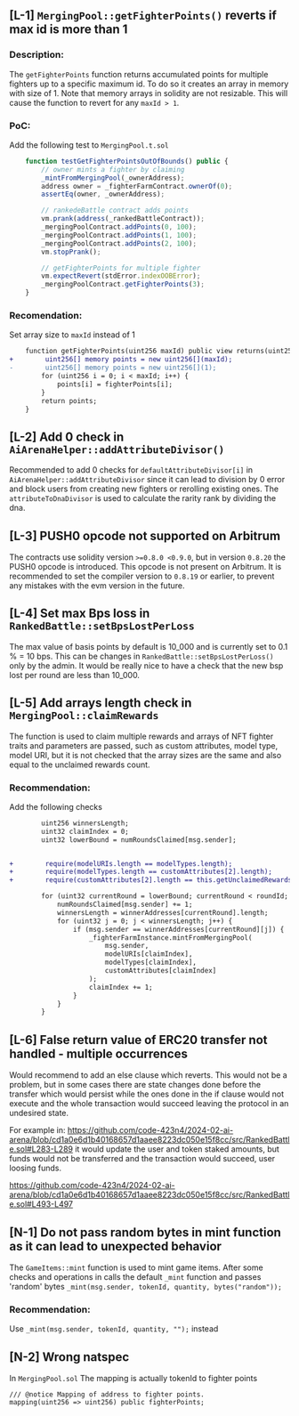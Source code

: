 ## [L-1] `MergingPool::getFighterPoints()` reverts if max id is more than 1

### Description: 
The `getFighterPoints` function returns accumulated points for multiple fighters up to a specific maximum id. To do so it creates an array in memory with size of 1. Note that memory arrays in solidity are not resizable. This will cause the function to revert for any `maxId > 1`. 

### PoC:
Add the following test to `MergingPool.t.sol`
```javascript
    function testGetFighterPointsOutOfBounds() public {
        // owner mints a fighter by claiming
        _mintFromMergingPool(_ownerAddress);
        address owner = _fighterFarmContract.ownerOf(0);
        assertEq(owner, _ownerAddress);

        // rankedeBattle contract adds points
        vm.prank(address(_rankedBattleContract));
        _mergingPoolContract.addPoints(0, 100);
        _mergingPoolContract.addPoints(1, 100);
        _mergingPoolContract.addPoints(2, 100);
        vm.stopPrank();

        // getFighterPoints for multiple fighter
        vm.expectRevert(stdError.indexOOBError);
        _mergingPoolContract.getFighterPoints(3);
    }
```

### Recomendation: 
Set array size to `maxId` instead of 1
```diff
    function getFighterPoints(uint256 maxId) public view returns(uint256[] memory) {
+        uint256[] memory points = new uint256[](maxId);
-        uint256[] memory points = new uint256[](1);
        for (uint256 i = 0; i < maxId; i++) {
            points[i] = fighterPoints[i];
        }
        return points;
    }
```

## [L-2] Add 0 check in `AiArenaHelper::addAttributeDivisor()`
 Recommended to add 0 checks for `defaultAttributeDivisor[i]` in `AiArenaHelper::addAttributeDivisor` since it can lead to division by 0 error and  block users from creating new fighters or rerolling existing ones. The `attributeToDnaDivisor` is used to calculate the rarity rank by dividing the dna.

## [L-3] PUSH0 opcode not supported on Arbitrum
The contracts use solidity version `>=0.8.0 <0.9.0`, but in version `0.8.20` the PUSH0 opcode is introduced. This opcode is not present on Arbitrum.
It is recommended to set the compiler version to
`0.8.19` or earlier, to prevent any mistakes with the evm version in the future.

## [L-4] Set max Bps loss in `RankedBattle::setBpsLostPerLoss`
The max value of basis points by default is 10_000 and is currently set to 0.1 % = 10 bps. This can be changes in `RankedBattle::setBpsLostPerLoss()` only by the admin. It would be really nice to have a check that the new bsp lost per round are less than 10_000. 

## [L-5] Add arrays length check in `MergingPool::claimRewards`
The function is used to claim multiple rewards and arrays of NFT fighter traits and parameters are passed, such as custom attributes, model type, model URI, but it is not checked that the array sizes are the same and also equal to the unclaimed rewards count. 
### Recommendation: 
Add the following checks
```diff
        uint256 winnersLength;
        uint32 claimIndex = 0;
        uint32 lowerBound = numRoundsClaimed[msg.sender];


+        require(modelURIs.length == modelTypes.length);
+        require(modelTypes.length == customAttributes[2].length);
+        require(customAttributes[2].length == this.getUnclaimedRewards(msg.sender));

        for (uint32 currentRound = lowerBound; currentRound < roundId; currentRound++) {
            numRoundsClaimed[msg.sender] += 1;
            winnersLength = winnerAddresses[currentRound].length;
            for (uint32 j = 0; j < winnersLength; j++) {
                if (msg.sender == winnerAddresses[currentRound][j]) {
                    _fighterFarmInstance.mintFromMergingPool(
                        msg.sender,
                        modelURIs[claimIndex],
                        modelTypes[claimIndex],
                        customAttributes[claimIndex]
                    );
                    claimIndex += 1;
                }
            }
        }
```

## [L-6] False return value of ERC20 transfer not handled - multiple occurrences
Would recommend to add an else clause which reverts. This would not be a problem, but in some cases there are state changes done before the transfer which would persist while the ones done in the if clause would not execute and the whole transaction would succeed leaving the protocol in an undesired state. 

For example in: https://github.com/code-423n4/2024-02-ai-arena/blob/cd1a0e6d1b40168657d1aaee8223dc050e15f8cc/src/RankedBattle.sol#L283-L289 it would update the user and token staked amounts, but funds would not be transferred and the transaction would succeed, user loosing funds.

https://github.com/code-423n4/2024-02-ai-arena/blob/cd1a0e6d1b40168657d1aaee8223dc050e15f8cc/src/RankedBattle.sol#L493-L497


## [N-1] Do not pass random bytes in mint function as it can lead to unexpected behavior
The `GameItems::mint` function is used to mint game items. After some checks and operations in calls the default `_mint` function and passes 'random' bytes `_mint(msg.sender, tokenId, quantity, bytes("random"));`
### Recommendation:
Use `_mint(msg.sender, tokenId, quantity, "");` instead

## [N-2] Wrong natspec
In `MergingPool.sol`  The mapping is actually tokenId to fighter points
```
/// @notice Mapping of address to fighter points. 
mapping(uint256 => uint256) public fighterPoints;
```

